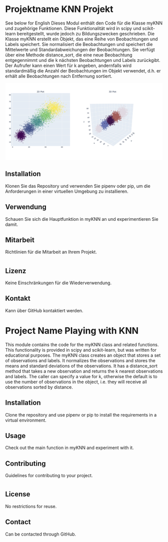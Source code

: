 # Projektname KNN Projekt 
See below for English
Dieses Modul enthält den Code für die Klasse myKNN und zugehörige Funktionen.
Diese Funktionalität wird in scipy und scikit-learn bereitgestellt, wurde jedoch zu Bildungszwecken geschrieben.
Die Klasse myKNN erstellt ein Objekt, das eine Reihe von Beobachtungen und Labels speichert. Sie normalisiert die Beobachtungen
und speichert die Mittelwerte und Standardabweichungen der Beobachtungen.
Sie verfügt über eine Methode distance_sort, die eine neue Beobachtung entgegennimmt und die k nächsten Beobachtungen und Labels zurückgibt. Der Aufrufer
kann einen Wert für k angeben, andernfalls wird standardmäßig die Anzahl der Beobachtungen im Objekt verwendet, d.h. er erhält
alle Beobachtungen nach Entfernung sortiert.

![Image Alt Text](https://github.com/HelmutQualtinger/myKNN/blob/main/myKnn.jpg?raw=true)

## Installation

Klonen Sie das Repository und verwenden Sie pipenv oder pip, um die Anforderungen in einer virtuellen Umgebung zu installieren.

## Verwendung

Schauen Sie sich die Hauptfunktion in myKNN an und experimentieren Sie damit.

## Mitarbeit

Richtlinien für die Mitarbeit an Ihrem Projekt.
#
## Lizenz

Keine Einschränkungen für die Wiederverwendung.
## Kontakt

Kann über GitHub kontaktiert werden.

# Project Name Playing with KNN
This module contains the code for the myKNN class and related functions.
This functionality is provided in scipy and scikit-learn, but was written for educational purposes.
The myKNN class creates an object that stores a set of observations and labels. It normalizes the observations
and stores the means and standard deviations of the observations.
It has a distance_sort method that takes a new observation and returns the k nearest observations and labels. The caller
can specify a value for k, otherwise the default is to use the number of observations in the object, i.e. they will receive
all observations sorted by distance.
## Installation

Clone the repository and use pipenv or pip to install the requirements in a virtual environment.

## Usage

Check out the main function in myKNN and experiment with it.

## Contributing

Guidelines for contributing to your project.
#
## License

No restrictions for reuse.
## Contact

Can be contacted through GitHub.
